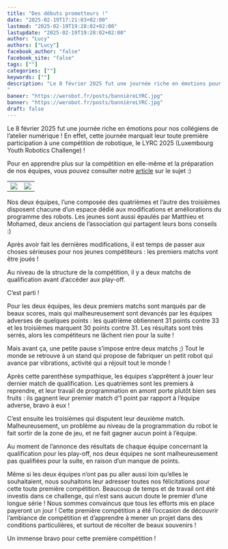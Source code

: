 ```yaml
---
title: "Des débuts prometteurs !"
date: "2025-02-19T17:21:03+02:00"
lastmod: "2025-02-19T19:28:02+02:00"
lastupdate: "2025-02-19T19:28:02+02:00"
author: "Lucy"
authors: ["Lucy"]
facebook_author: "false"
facebook_site: "false"
tags: [""]
categories: [""]
keywords: [""]
description: "Le 8 février 2025 fut une journée riche en émotions pour nos collégiens de l’atelier numérique ! En effet, cette journée marquait leur toute première participation à une compétition de robotique, le LYRC 2025 (Luxembourg Youth Robotics Challenge) !
"
baneer: "https://werobot.fr/posts/bannièreLYRC.jpg"
banner: "https://werobot.fr/posts/bannièreLYRC.jpg"
draft: false
---
```

Le 8 février 2025 fut une journée riche en émotions pour nos collégiens de l’atelier numérique ! En effet, cette journée marquait leur toute première participation à une compétition de robotique, le LYRC 2025 (Luxembourg Youth Robotics Challenge) !



Pour en apprendre plus sur la compétition en elle-même et la préparation de nos équipes, vous pouvez consulter notre [article](https://werobot.fr/blog/we_robot_au_luxembourg_/) sur le sujet :)

  
<center>
<table>
<tr>
<td><img src="https://werobot.fr/posts/stand1.jpg"></td>
<td><img src="https://werobot.fr/posts/stand2.jpg"></td>
</tr>
</table>
</center>
  

Nos deux équipes, l’une composée des quatrièmes et l’autre des troisièmes disposent chacune d’un espace dédié aux modifications et améliorations du programme des robots. Les jeunes sont aussi épaulés par Matthieu et Mohamed, deux anciens de l’association qui partagent leurs bons conseils :)

  

Après avoir fait les dernières modifications, il est temps de passer aux choses sérieuses pour nos jeunes compétiteurs : les premiers matchs vont être joués !

  

Au niveau de la structure de la compétition, il y a deux matchs de qualification avant d’accéder aux play-off.

  

C’est parti !

  

Pour les deux équipes, les deux premiers matchs sont marqués par de beaux scores, mais qui malheureusement sont devancés par les équipes adverses de quelques points : les quatrième obtiennent 31 points contre 33 et les troisièmes marquent 30 points contre 31. Les résultats sont très serrés, alors les compétiteurs ne lâchent rien pour la suite !

  

Mais avant ça, une petite pause s’impose entre deux matchs ;) Tout le monde se retrouve à un stand qui propose de fabriquer un petit robot qui avance par vibrations, activité qui a réjouit tout le monde !

  

Après cette parenthèse sympathique, les équipes s’apprêtent à jouer leur dernier match de qualification. Les quatrièmes sont les premiers à reprendre, et leur travail de programmation en amont porte plutôt bien ses fruits : ils gagnent leur premier match d’1 point par rapport à l’équipe adverse, bravo à eux !

C’est ensuite les troisièmes qui disputent leur deuxième match. Malheureusement, un problème au niveau de la programmation du robot le fait sortir de la zone de jeu, et ne fait gagner aucun point à l’équipe.

  

Au moment de l’annonce des résultats de chaque équipe concernant la qualification pour les play-off, nos deux équipes ne sont malheureusement pas qualifiées pour la suite, en raison d’un manque de points.

  

Même si les deux équipes n’ont pas pu aller aussi loin qu’elles le souhaitaient, nous souhaitons leur adresser toutes nos félicitations pour cette toute première compétition. Beaucoup de temps et de travail ont été investis dans ce challenge, qui n’est sans aucun doute le premier d’une longue série ! Nous sommes convaincus que tous les efforts mis en place payeront un jour ! Cette première compétition a été l’occasion de découvrir l’ambiance de compétition et d’apprendre à mener un projet dans des conditions particulières, et surtout de récolter de beaux souvenirs !

  

Un immense bravo pour cette première compétition !
